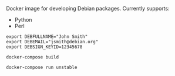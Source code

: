 Docker image for developing Debian packages. Currently supports:

* Python
* Perl

```
export DEBFULLNAME="John Smith"
export DEBEMAIL="jsmith@debian.org"
export DEBSIGN_KEYID=12345678

docker-compose build

docker-compose run unstable
```
